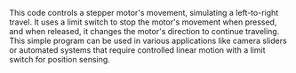 This code controls a stepper motor's movement, simulating a left-to-right travel. It uses a limit switch to stop the motor's movement when pressed, and when released, it changes the motor's direction 
to continue traveling. This simple program can be used in various applications like camera sliders or automated systems that require controlled linear motion with a limit switch for position sensing. 
